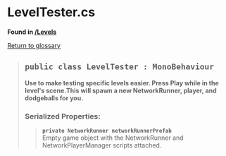 # LevelTester.cs
**Found in [/Levels](../BALLISTIC/Assets/Scripts/Levels/LevelTester.cs)**

[Return to glossary](Glossary.md)

> ## `public class LevelTester : MonoBehaviour`
> **Use to make testing specific levels easier. Press Play while in the level's scene.This will spawn a new NetworkRunner, player, and dodgeballs for you.**
> 
> ### **Serialized Properties:**
>> **`private NetworkRunner networkRunnerPrefab`**\
>> Empty game object with the NetworkRunner and NetworkPlayerManager scripts attached.
> 
